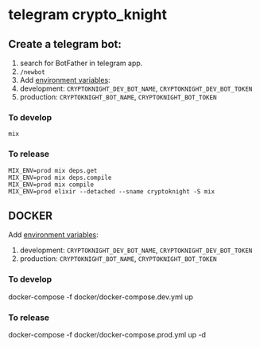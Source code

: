 # telegram crypto_knight

## Create a telegram bot:
1. search for BotFather in telegram app.
1. `/newbot`
1. Add [environment variables](https://www.cyberciti.biz/faq/set-environment-variable-linux/):
  1. development: `CRYPTOKNIGHT_DEV_BOT_NAME`, `CRYPTOKNIGHT_DEV_BOT_TOKEN`
  1. production: `CRYPTOKNIGHT_BOT_NAME`, `CRYPTOKNIGHT_BOT_TOKEN`

### To develop

```
mix
```


### To release

```
MIX_ENV=prod mix deps.get
MIX_ENV=prod mix deps.compile
MIX_ENV=prod mix compile
MIX_ENV=prod elixir --detached --sname cryptoknight -S mix
```

## DOCKER

Add [environment variables](https://www.cyberciti.biz/faq/set-environment-variable-linux/):
  1. development: `CRYPTOKNIGHT_DEV_BOT_NAME`, `CRYPTOKNIGHT_DEV_BOT_TOKEN`
  1. production: `CRYPTOKNIGHT_BOT_NAME`, `CRYPTOKNIGHT_BOT_TOKEN`

### To develop
docker-compose -f docker/docker-compose.dev.yml up

### To release
docker-compose -f docker/docker-compose.prod.yml up -d
